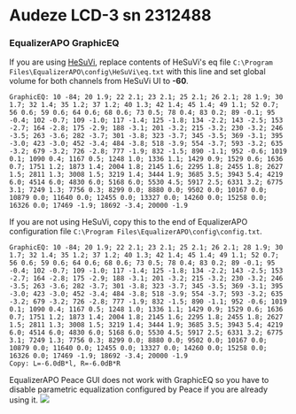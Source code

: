 # Audeze LCD-3 sn 2312488
### EqualizerAPO GraphicEQ
If you are using [HeSuVi](https://sourceforge.net/projects/hesuvi/), replace contents of HeSuVi's eq file `C:\Program Files\EqualizerAPO\config\HeSuVi\eq.txt` with this line and set global volume for both channels from HeSuVi UI to **-60**.
```
GraphicEQ: 10 -84; 20 1.9; 22 2.1; 23 2.1; 25 2.1; 26 2.1; 28 1.9; 30 1.7; 32 1.4; 35 1.2; 37 1.2; 40 1.3; 42 1.4; 45 1.4; 49 1.1; 52 0.7; 56 0.6; 59 0.6; 64 0.6; 68 0.6; 73 0.5; 78 0.4; 83 0.2; 89 -0.1; 95 -0.4; 102 -0.7; 109 -1.0; 117 -1.4; 125 -1.8; 134 -2.2; 143 -2.5; 153 -2.7; 164 -2.8; 175 -2.9; 188 -3.1; 201 -3.2; 215 -3.2; 230 -3.2; 246 -3.5; 263 -3.6; 282 -3.7; 301 -3.8; 323 -3.7; 345 -3.5; 369 -3.1; 395 -3.0; 423 -3.0; 452 -3.4; 484 -3.8; 518 -3.9; 554 -3.7; 593 -3.2; 635 -3.2; 679 -3.2; 726 -2.8; 777 -1.9; 832 -1.5; 890 -1.1; 952 -0.6; 1019 0.1; 1090 0.4; 1167 0.5; 1248 1.0; 1336 1.1; 1429 0.9; 1529 0.6; 1636 0.7; 1751 1.2; 1873 1.4; 2004 1.8; 2145 1.6; 2295 1.8; 2455 1.8; 2627 1.5; 2811 1.3; 3008 1.5; 3219 1.4; 3444 1.9; 3685 3.5; 3943 5.4; 4219 6.0; 4514 6.0; 4830 6.0; 5168 6.0; 5530 4.5; 5917 2.5; 6331 3.2; 6775 3.1; 7249 1.3; 7756 0.3; 8299 0.0; 8880 0.0; 9502 0.0; 10167 0.0; 10879 0.0; 11640 0.0; 12455 0.0; 13327 0.0; 14260 0.0; 15258 0.0; 16326 0.0; 17469 -1.9; 18692 -3.4; 20000 -1.9
```
If you are not using HeSuVi, copy this to the end of EqualizerAPO configuration file `C:\Program Files\EqualizerAPO\config\config.txt`.
```
GraphicEQ: 10 -84; 20 1.9; 22 2.1; 23 2.1; 25 2.1; 26 2.1; 28 1.9; 30 1.7; 32 1.4; 35 1.2; 37 1.2; 40 1.3; 42 1.4; 45 1.4; 49 1.1; 52 0.7; 56 0.6; 59 0.6; 64 0.6; 68 0.6; 73 0.5; 78 0.4; 83 0.2; 89 -0.1; 95 -0.4; 102 -0.7; 109 -1.0; 117 -1.4; 125 -1.8; 134 -2.2; 143 -2.5; 153 -2.7; 164 -2.8; 175 -2.9; 188 -3.1; 201 -3.2; 215 -3.2; 230 -3.2; 246 -3.5; 263 -3.6; 282 -3.7; 301 -3.8; 323 -3.7; 345 -3.5; 369 -3.1; 395 -3.0; 423 -3.0; 452 -3.4; 484 -3.8; 518 -3.9; 554 -3.7; 593 -3.2; 635 -3.2; 679 -3.2; 726 -2.8; 777 -1.9; 832 -1.5; 890 -1.1; 952 -0.6; 1019 0.1; 1090 0.4; 1167 0.5; 1248 1.0; 1336 1.1; 1429 0.9; 1529 0.6; 1636 0.7; 1751 1.2; 1873 1.4; 2004 1.8; 2145 1.6; 2295 1.8; 2455 1.8; 2627 1.5; 2811 1.3; 3008 1.5; 3219 1.4; 3444 1.9; 3685 3.5; 3943 5.4; 4219 6.0; 4514 6.0; 4830 6.0; 5168 6.0; 5530 4.5; 5917 2.5; 6331 3.2; 6775 3.1; 7249 1.3; 7756 0.3; 8299 0.0; 8880 0.0; 9502 0.0; 10167 0.0; 10879 0.0; 11640 0.0; 12455 0.0; 13327 0.0; 14260 0.0; 15258 0.0; 16326 0.0; 17469 -1.9; 18692 -3.4; 20000 -1.9
Copy: L=-6.0dB*l, R=-6.0dB*R
```
EqualizerAPO Peace GUI does not work with GraphicEQ so you have to disable parametric equalization configured by Peace if you are already using it.
![](https://raw.githubusercontent.com/jaakkopasanen/AutoEq/master/results/Innerfidelity%202017/innerfidelity/onear/Audeze%20LCD-3%20sn%202312488/Audeze%20LCD-3%20sn%202312488.png)
